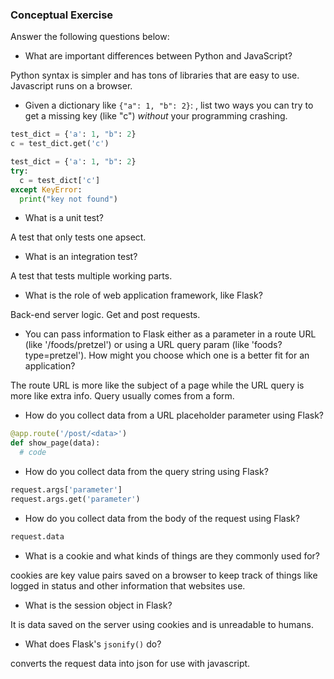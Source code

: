 ### Conceptual Exercise

Answer the following questions below:

- What are important differences between Python and JavaScript?

Python syntax is simpler and has tons of libraries that are easy to use. Javascript runs on a browser.

- Given a dictionary like `{"a": 1, "b": 2}`: , list two ways you
  can try to get a missing key (like "c") _without_ your programming
  crashing.

```python
test_dict = {'a': 1, "b": 2}
c = test_dict.get('c')
```

```python
test_dict = {'a': 1, "b": 2}
try:
  c = test_dict['c']
except KeyError:
  print("key not found")
```

- What is a unit test?

A test that only tests one apsect.

- What is an integration test?

A test that tests multiple working parts.

- What is the role of web application framework, like Flask?

Back-end server logic. Get and post requests.

- You can pass information to Flask either as a parameter in a route URL
  (like '/foods/pretzel') or using a URL query param (like
  'foods?type=pretzel'). How might you choose which one is a better fit
  for an application?

The route URL is more like the subject of a page while the URL query is more like extra info. Query usually comes from a form.

- How do you collect data from a URL placeholder parameter using Flask?

```python
@app.route('/post/<data>')
def show_page(data):
  # code
```

- How do you collect data from the query string using Flask?

```python
request.args['parameter']
request.args.get('parameter')
```

- How do you collect data from the body of the request using Flask?

```python
request.data
```

- What is a cookie and what kinds of things are they commonly used for?

cookies are key value pairs saved on a browser to keep track of things like logged in status and other information that websites use.

- What is the session object in Flask?

It is data saved on the server using cookies and is unreadable to humans.

- What does Flask's `jsonify()` do?

converts the request data into json for use with javascript.

```

```
